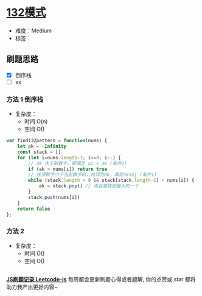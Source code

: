 # [132模式](https://leetcode-cn.com/problems/132-pattern/)

- 难度：Medium
- 标签：

## 刷题思路

- [x] 倒序栈
- [ ] xx

### 方法 1 倒序栈

- 复杂度：
    - 时间 O(n)
    - 空间 O()

``` js
var find132pattern = function(nums) {
    let ak = -Infinity
    const stack = []
    for (let i=nums.length-1; i>=0; i--) {
        // ak 大于新数字，即满足 ai < ak (条件2)
        if (ak > nums[i]) return true
        // 栈顶数字小于当前数字时，栈顶为ak，满足ak<aj (条件1)
        while (stack.length > 0 && stack[stack.length-1] < nums[i]) {
            ak = stack.pop() // 而且要找到最大的一个
        }
        stack.push(nums[i])
    }
    return false
};
```

### 方法 2

- 复杂度：
    - 时间 O()
    - 空间 O()

``` js

```

**[JS刷题记录 Leetcode-js](https://github.com/Nodreame/leetcode-js)** 每周都会更新刷题心得或者题解, 你的点赞或 star 都将助力我产出更好内容~

